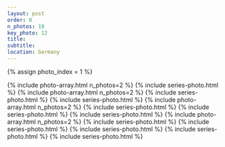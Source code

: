 ```yaml
---
layout: post
order: 0
n_photos: 19
key_photo: 12
title: 
subtitle: 
location: Germany
---
```


{% assign photo_index = 1 %}

{% include photo-array.html n_photos=2 %}
{% include series-photo.html %}
{% include photo-array.html n_photos=2 %}
{% include series-photo.html %}
{% include series-photo.html %}
{% include photo-array.html n_photos=2 %}
{% include series-photo.html %}
{% include series-photo.html %}
{% include series-photo.html %}
{% include photo-array.html n_photos=2 %}
{% include series-photo.html %}
{% include series-photo.html %}
{% include series-photo.html %}
{% include series-photo.html %}
{% include series-photo.html %}
